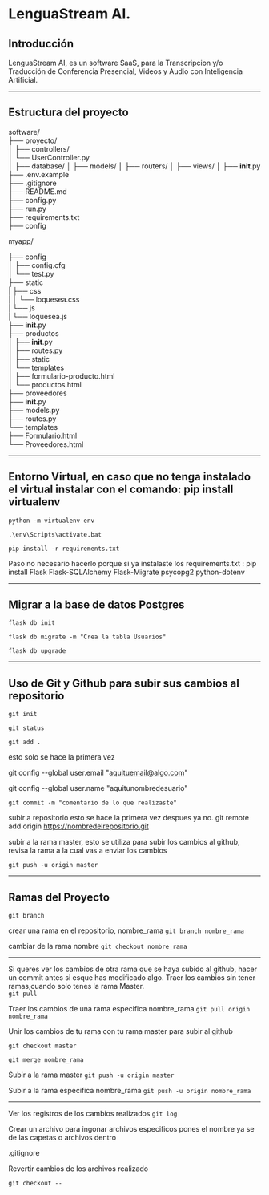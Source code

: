 # LenguaStream AI.

## Introducción

LenguaStream AI, es un software SaaS, para la Transcripcion y/o Traducción de Conferencia Presencial, Videos y Audio con Inteligencia Artificial.

<hr/>

## Estructura del proyecto

software/  
├── proyecto/  
│   ├── controllers/  
│       └── UserController.py  
│   ├── database/ 
│   ├── models/ 
│   ├── routers/ 
│   ├── views/ 
│   ├── __init__.py 
├── .env.example  
├── .gitignore  
├── README.md  
├── config.py  
├── run.py  
├── requirements.txt  
├── config  



myapp/  

├── config  
│   ├── config.cfg  
│   └── test.py  
├── static   
|   ├── css  
|   │   └── loquesea.css  
|   └── js  
|       └── loquesea.js  
├── __init__.py  
├── productos  
│   ├── __init__.py  
│   ├── routes.py  
│   ├── static   
│   └── templates  
│       ├── formulario-producto.html  
│       └── productos.html  
├── proveedores  
   ├── __init__.py  
   ├── models.py  
   ├── routes.py  
   └── templates  
        ├── Formulario.html  
        └── Proveedores.html 





----

## Entorno Virtual, en caso que no tenga instalado el virtual instalar con el comando: pip install virtualenv

`python -m virtualenv env`

`.\env\Scripts\activate.bat`

`pip install -r requirements.txt`

Paso no necesario hacerlo porque si ya instalaste los requirements.txt : pip install Flask Flask-SQLAlchemy Flask-Migrate psycopg2 python-dotenv


----

## Migrar a la base de datos Postgres


`flask db init`

`flask db migrate -m "Crea la tabla Usuarios"`

`flask db upgrade`


----

## Uso de Git y Github para subir sus cambios al repositorio

`git init`

`git status`

`git add .`


esto solo se hace la primera vez

git config --global user.email "aquituemail@algo.com"

git config --global user.name "aquitunombredesuario"


`git commit -m "comentario de lo que realizaste"`


subir a repositorio esto se hace la primera vez despues ya no.
git remote add origin https://nombredelrepositorio.git


subir a la rama master, esto se utiliza para subir los cambios al github, revisa la rama a la cual vas a enviar los cambios

`git push -u origin master`



----

## Ramas del Proyecto

`git branch`

crear una rama en el repositorio, nombre_rama
`git branch nombre_rama`

cambiar de la rama nombre
`git checkout nombre_rama`


----

Si queres ver los cambios de otra rama que se haya subido al github, hacer un commit antes si esque has modificado algo.
Traer los cambios sin tener ramas,cuando solo tenes la rama Master.   
`git pull` 

Traer los cambios de una rama especifica nombre_rama
`git pull origin nombre_rama`

Unir los cambios de tu rama con tu rama master para subir al github

`git checkout master`

`git merge nombre_rama`

Subir a la rama master 
`git push -u origin master`

Subir a la rama especifica nombre_rama
`git push -u origin nombre_rama`



----

Ver los registros de los cambios realizados
`git log`

Crear un archivo para ingonar archivos especificos pones el nombre ya se de las capetas o archivos dentro

.gitignore


Revertir cambios de los archivos realizado 

`git checkout --`

